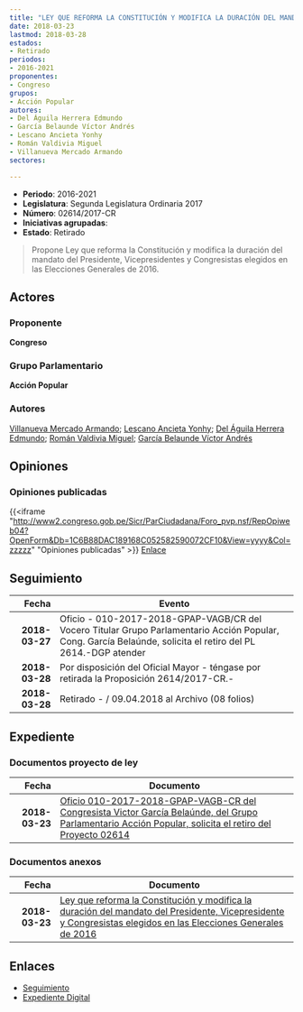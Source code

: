 ```yaml
---
title: "LEY QUE REFORMA LA CONSTITUCIÓN Y MODIFICA LA DURACIÓN DEL MANDADO DEL PRESIDENTE, VICEPRESIDENTES Y CONGRESISTAS ELEGIDOS EN LAS ELECCIONES GENERALES DE 2016"
date: 2018-03-23
lastmod: 2018-03-28
estados:
- Retirado
periodos:
- 2016-2021
proponentes:
- Congreso
grupos:
- Acción Popular
autores:
- Del Águila Herrera Edmundo
- García Belaunde Víctor Andrés
- Lescano Ancieta Yonhy
- Román Valdivia Miguel
- Villanueva Mercado Armando
sectores:

---
```

- **Periodo**: 2016-2021
- **Legislatura**: Segunda Legislatura Ordinaria 2017
- **Número**: 02614/2017-CR
- **Iniciativas agrupadas**: 
- **Estado**: Retirado

> Propone Ley que reforma la Constitución y modifica la duración del mandato del Presidente, Vicepresidentes y Congresistas elegidos en las Elecciones Generales de 2016.


## Actores

### Proponente

**Congreso**

### Grupo Parlamentario

**Acción Popular**

### Autores

[Villanueva Mercado Armando](mailto:mailto:avillanuevam@congreso.gob.pe); [Lescano Ancieta Yonhy](mailto:mailto:ylescano@congreso.gob.pe); [Del Águila Herrera Edmundo](mailto:mailto:edelaguila@congreso.gob.pe); [Román Valdivia Miguel](mailto:mailto:mroman@congreso.gob.pe); [García Belaunde Víctor Andrés](mailto:mailto:vgarciabelaunde@congreso.gob.pe)

## Opiniones

### Opiniones publicadas

{{<iframe "http://www2.congreso.gob.pe/Sicr/ParCiudadana/Foro_pvp.nsf/RepOpiweb04?OpenForm&Db=1C6B88DAC189168C052582590072CF10&View=yyyy&Col=zzzzz" "Opiniones publicadas" >}}
[Enlace](http://www2.congreso.gob.pe/Sicr/ParCiudadana/Foro_pvp.nsf/RepOpiweb04?OpenForm&Db=1C6B88DAC189168C052582590072CF10&View=yyyy&Col=zzzzz)


## Seguimiento

| Fecha | Evento |
|------:|--------|
| **2018-03-27** | Oficio - 010-2017-2018-GPAP-VAGB/CR del Vocero Titular Grupo Parlamentario Acción Popular, Cong. García Belaúnde, solicita el retiro del PL 2614.-DGP atender |
| **2018-03-28** | Por disposición del Oficial Mayor - téngase por retirada la Proposición 2614/2017-CR.- |
| **2018-03-28** | Retirado - / 09.04.2018 al Archivo (08 folios) |

## Expediente

### Documentos proyecto de ley

| Fecha | Documento |
|------:|-----------|
| **2018-03-23** | [Oficio 010-2017-2018-GPAP-VAGB-CR del Congresista Victor García Belaúnde, del Grupo Parlamentario Acción Popular, solicita el retiro del Proyecto 02614](http://www.leyes.congreso.gob.pe/Documentos/2016_2021/Oficios/Grupos_Parlamentarios/OFICIO-010-2017-2018-GPAP-VAGB-CR.pdf) |

### Documentos anexos

| Fecha | Documento |
|------:|-----------|
| **2018-03-23** | [Ley que reforma la Constitución y modifica la duración del mandato del Presidente, Vicepresidente y Congresistas elegidos en las Elecciones Generales de 2016](http://www.leyes.congreso.gob.pe/Documentos/2016_2021/Proyectos_de_Ley_y_de_Resoluciones_Legislativas/PL0261420180323..pdf) |

## Enlaces

- [Seguimiento](http://www2.congreso.gob.pe/Sicr/TraDocEstProc/CLProLey2016.nsf/f7fff46988ca05b1052578e100829cc7/3f12194448ae90b1052582590060dea6?OpenDocument)
- [Expediente Digital](http://www2.congreso.gob.pe/Sicr/TraDocEstProc/Expvirt_2011.nsf/visbusqptramdoc1621/02614?opendocument)

